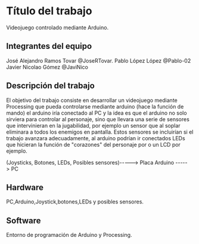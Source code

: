 # Título del trabajo

Videojuego controlado mediante Arduino.

## Integrantes del equipo

José Alejandro Ramos Tovar @JoseRTovar.
Pablo López López @Pablo-02
Javier Nicolao Gómez @JaviNico

## Descripción del trabajo

El objetivo del trabajo consiste en desarrollar un videojuego mediante Processing que pueda controlarse mediante arduino (hace la función de mando) el arduino iría conectado al PC y la idea es que el arduino no solo sirviera para controlar al personaje, sino que llevara una serie de sensores que intervinieran en la jugabilidad, por ejemplo un sensor que al soplar eliminara a todos los enemigos en pantalla. Estos sensores se incluirían si el trabajo avanzara adecuadamente, al arduino podrían ir conectados LEDs que hicieran la función de "corazones" del personaje por o un LCD por ejemplo.

(Joysticks, Botones, LEDs, Posibles sensores)-----> Placa Arduino -----> PC

## Hardware

PC,Arduino,Joystick,botones,LEDs y posibles sensores.

## Software

Entorno de programación de Arduino y Processing.


